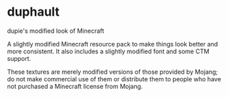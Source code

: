 duphault
========

dupie's modified look of Minecraft


A slightly modified Minecraft resource pack to make things look better and more
consistent. It also includes a slightly modified font and some CTM support.

These textures are merely modified versions of those provided by Mojang; do not
make commercial use of them or distribute them to people who have not purchased
a Minecraft license from Mojang.
